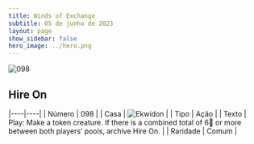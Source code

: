 ```yaml
---
title: Winds of Exchange
subtitle: 05 de junho de 2023
layout: page
show_sidebar: false
hero_image: ../hero.png
---
```


![098](https://mastervault-storage-prod.s3.amazonaws.com/media/card_front/en/600_098_2e3a9e728761_en.png)


## Hire On

|----|----|
| Número | 098 |
| Casa | ![Ekwidon](https://archonarcana.com/images/thumb/3/31/Ekwidon.png/25px-Ekwidon.png "Ekwidon") |
| Tipo | Ação |
| Texto | Play: Make a token creature. If there is a combined total of 6 or more between both players’ pools, archive Hire On.  |
| Raridade | Comum |
